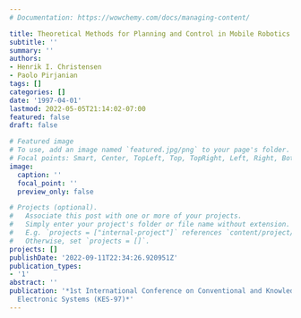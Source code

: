 ```yaml
---
# Documentation: https://wowchemy.com/docs/managing-content/

title: Theoretical Methods for Planning and Control in Mobile Robotics
subtitle: ''
summary: ''
authors:
- Henrik I. Christensen
- Paolo Pirjanian
tags: []
categories: []
date: '1997-04-01'
lastmod: 2022-05-05T21:14:02-07:00
featured: false
draft: false

# Featured image
# To use, add an image named `featured.jpg/png` to your page's folder.
# Focal points: Smart, Center, TopLeft, Top, TopRight, Left, Right, BottomLeft, Bottom, BottomRight.
image:
  caption: ''
  focal_point: ''
  preview_only: false

# Projects (optional).
#   Associate this post with one or more of your projects.
#   Simply enter your project's folder or file name without extension.
#   E.g. `projects = ["internal-project"]` references `content/project/deep-learning/index.md`.
#   Otherwise, set `projects = []`.
projects: []
publishDate: '2022-09-11T22:34:26.920951Z'
publication_types:
- '1'
abstract: ''
publication: '*1st International Conference on Conventional and Knowledge Based Intelligent
  Electronic Systems (KES-97)*'
---
```

